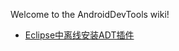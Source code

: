 Welcome to the AndroidDevTools wiki!

* [Eclipse中离线安装ADT插件](https://github.com/inferjay/AndroidDevTools/wiki/Eclipse中离线安装ADT插件)